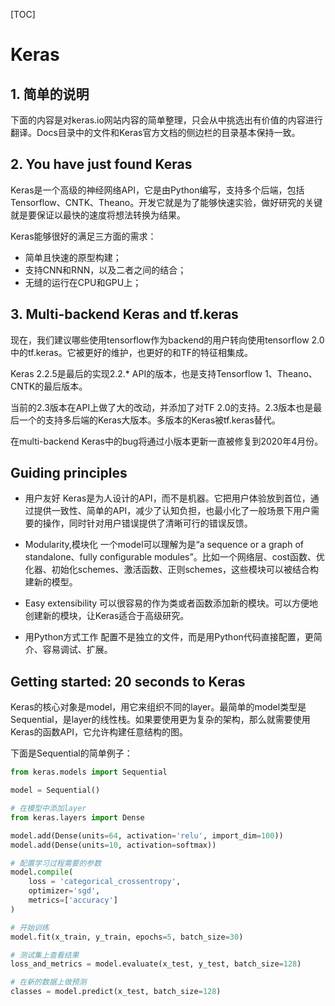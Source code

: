 [TOC]

# Keras

## 1. 简单的说明

下面的内容是对keras.io网站内容的简单整理，只会从中挑选出有价值的内容进行翻译。Docs目录中的文件和Keras官方文档的侧边栏的目录基本保持一致。

## 2. You have just found Keras

Keras是一个高级的神经网络API，它是由Python编写，支持多个后端，包括Tensorflow、CNTK、Theano。开发它就是为了能够快速实验，做好研究的关键就是要保证以最快的速度将想法转换为结果。

Keras能够很好的满足三方面的需求：

- 简单且快速的原型构建；
- 支持CNN和RNN，以及二者之间的结合；
- 无缝的运行在CPU和GPU上；

## 3. Multi-backend Keras and tf.keras

现在，我们建议哪些使用tensorflow作为backend的用户转向使用tensorflow 2.0中的tf.keras。它被更好的维护，也更好的和TF的特征相集成。

Keras 2.2.5是最后的实现2.2.* API的版本，也是支持Tensorflow 1、Theano、CNTK的最后版本。

当前的2.3版本在API上做了大的改动，并添加了对TF 2.0的支持。2.3版本也是最后一个的支持多后端的Keras大版本。多版本的Keras被tf.keras替代。

在multi-backend Keras中的bug将通过小版本更新一直被修复到2020年4月份。

## Guiding principles

- 用户友好
    Keras是为人设计的API，而不是机器。它把用户体验放到首位，通过提供一致性、简单的API，减少了认知负担，也最小化了一般场景下用户需要的操作，同时针对用户错误提供了清晰可行的错误反馈。

- Modularity,模块化
  一个model可以理解为是“a sequence or a graph of standalone、fully configurable modules”。比如一个网络层、cost函数、优化器、初始化schemes、激活函数、正则schemes，这些模块可以被结合构建新的模型。

- Easy extensibility
  可以很容易的作为类或者函数添加新的模块。可以方便地创建新的模块，让Keras适合于高级研究。

- 用Python方式工作
  配置不是独立的文件，而是用Python代码直接配置，更简介、容易调试、扩展。

## Getting started: 20 seconds to Keras

Keras的核心对象是model，用它来组织不同的layer。最简单的model类型是Sequential，是layer的线性栈。如果要使用更为复杂的架构，那么就需要使用Keras的函数API，它允许构建任意结构的图。

下面是Sequential的简单例子：

```python
from keras.models import Sequential

model = Sequential()

# 在模型中添加layer
from keras.layers import Dense

model.add(Dense(units=64, activation='relu', import_dim=100))
model.add(Dense(units=10, activation=softmax))

# 配置学习过程需要的参数
model.compile(
    loss = 'categorical_crossentropy',
    optimizer='sgd',
    metrics=['accuracy']
)

# 开始训练
model.fit(x_train, y_train, epochs=5, batch_size=30)

# 测试集上查看结果
loss_and_metrics = model.evaluate(x_test, y_test, batch_size=128)

# 在新的数据上做预测
classes = model.predict(x_test, batch_size=128)

```
